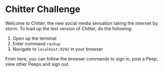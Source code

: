 Chitter Challenge
=================

Welcome to Chitter, the new social media sensation taking the internet by storm.
To load up the test version of Chitter, do the following:

1. Open up the terminal
2. Enter command ```rackup```
3. Navigate to ```localhost:9292``` in your browser

From here, you can follow the browser commands to sign in, post a Peep, view
other Peeps and sign out.

